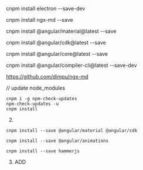 
cnpm install electron --save-dev

cnpm install ngx-md --save


cnpm install @angular/material@latest --save

cnpm install @angular/cdk@latest --save

cnpm install @angular/core@latest --save



cnpm install @angular/compiler-cli@latest --save-dev

https://github.com/dimpu/ngx-md

// update node_modules
```
cnpm i -g npm-check-updates
npm-check-updates -u
cnpm install
```

2. 
```angular2html
cnpm install --save @angular/material @angular/cdk

cnpm install --save @angular/animations

cnpm install --save hammerjs
```


3. ADD 

